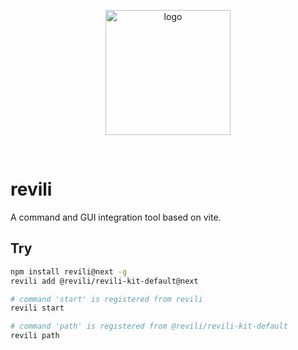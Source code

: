 <p align="center">
  <a href="https://revili.com/en/" target="_blank" rel="noopener noreferrer">
    <img width="200" src="https://github.com/vuepress-reco/vuepress-theme-reco/assets/18067907/e60820b4-cb04-4aea-95ba-83550f29f2cf" alt="logo" />
  </a>
</p>
<br/>

# revili
A command and GUI integration tool based on vite.

## Try

```bash
npm install revili@next -g
revili add @revili/revili-kit-default@next

# command 'start' is registered from revili
revili start

# command 'path' is registered from @revili/revili-kit-default
revili path
```
